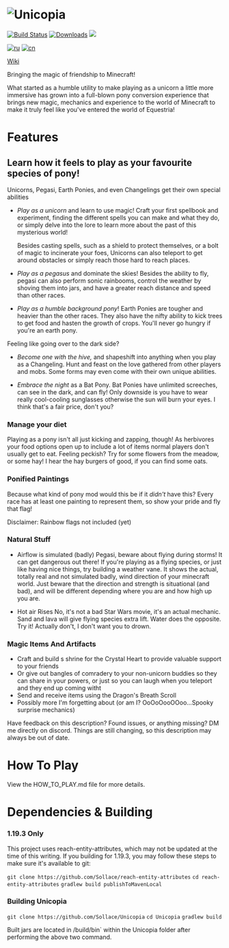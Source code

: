 # ![Unicopia](https://github-production-user-asset-6210df.s3.amazonaws.com/6429283/244022981-71021d60-e698-4ca0-88ae-bfa71be39cc6.png)

[![Build Status](https://github.com/Sollace/Unicopia/actions/workflows/gradle-build.yml/badge.svg)](https://github.com/Sollace/Unicopia/actions/workflows/gradle-build.yml)
[![Downloads](https://img.shields.io/github/downloads/Sollace/Unicopia/total.svg?color=yellowgreen)](https://github.com/Sollace/Unicopia/releases/latest)
![](https://img.shields.io/badge/api-fabric-orange.svg)

[![ru](https://img.shields.io/badge/lang-ru-d52b1e.svg)](README_RU.md)
[![cn](https://img.shields.io/badge/lang-cn-de2910.svg)](README_CN.md)

[Wiki](https://github.com/Sollace/Unicopia/wiki)

Bringing the magic of friendship to Minecraft!

What started as a humble utility to make playing as a unicorn a little more immersive has grown into a full-blown pony
conversion experience that brings new magic, mechanics and experience to the world of Minecraft to make it truly feel like you've
entered the world of Equestria!

# Features

## Learn how it feels to play as your favourite species of pony!

Unicorns, Pegasi, Earth Ponies, and even Changelings get their own special abilities
 
 - *Play as a unicorn* and learn to use magic! Craft your first spellbook and experiment, finding the different spells you can
   make and what they do, or simply delve into the lore to learn more about the past of this mysterious world!
  
   Besides casting spells, such as a shield to protect themselves, or a bolt of magic to incinerate your foes,
   Unicorns can also teleport to get around obstacles or simply reach those hard to reach places.   
 
 - *Play as a pegasus* and dominate the skies! Besides the ability to fly, pegasi can also perform sonic rainbooms, control the weather by shoving them into jars,
   and have a greater reach distance and speed than other races.
 
 - *Play as a humble background pony*! Earth Ponies are tougher and heavier than the other races. They also have the nifty ability to
   kick trees to get food and hasten the growth of crops. You'll never go hungry if you're an earth pony.

 Feeling like going over to the dark side?

 - *Become one with the hive,* and shapeshift into anything when you play as a Changeling. Hunt and feast on the love gathered from other players
   and mobs. Some forms may even come with their own unique abilities.
  
 - *Embrace the night* as a Bat Pony. Bat Ponies have unlimited screeches, can see in the dark, and can fly! Only downside is you have to wear
   really cool-cooling sunglasses otherwise the sun will burn your eyes. I think that's a fair price, don't you?
  
### Manage your diet

  Playing as a pony isn't all just kicking and zapping, though! As herbivores your food options open up to include
  a lot of items normal players don't usually get to eat. Feeling peckish? Try for some flowers from the meadow,
  or some hay! I hear the hay burgers of good, if you can find some oats.

### Ponified Paintings
  
  Because what kind of pony mod would this be if it _didn't_ have this? Every race has at least one painting to represent them, so show your pride
  and fly that flag!
  
  Disclaimer: Rainbow flags not included (yet)

### Natural Stuff

  - Airflow is simulated (badly)
    Pegasi, beware about flying during storms! It can get dangerous out there!
    If you're playing as a flying species, or just like having nice things, try building a weather vane.
    It shows the actual, totally real and not simulated badly, wind direction of your minecraft world. Just beware
    that the direction and strength is situational (and bad), and will be different depending where you are and
    how high up you are.

  - Hot air Rises
    No, it's not a bad Star Wars movie, it's an actual mechanic. Sand and lava will give flying species extra lift. Water does the opposite.
    Try it! Actually don't, I don't want you to drown.

### Magic Items And Artifacts
  
  - Craft and build s shrine for the Crystal Heart to provide valuable support to your friends
  - Or give out bangles of comradery to your non-unicorn buddies so they can share in your powers,
     or just so you can laugh when you teleport and they end up coming witht
  - Send and receive items using the Dragon's Breath Scroll
  - Possibly more I'm forgetting about (or am I? OoOoOooOOoo...Spooky surprise mechanics)

Have feedback on this description? Found issues, or anything missing?
DM me directly on discord.
Things are still changing, so this description may always be out of date.

# How To Play

View the HOW_TO_PLAY.md file for more details.

# Dependencies & Building

### 1.19.3 Only

This project uses reach-entity-attributes, which may not be updated at the time of this writing.
If you building for 1.19.3, you may follow these steps to make sure it's available to git:

`git clone https://github.com/Sollace/reach-entity-attributes`
`cd reach-entity-attributes`
`gradlew build publishToMavenLocal`

### Building Unicopia

`git clone https://github.com/Sollace/Unicopia`
`cd Unicopia` 
`gradlew build`

Built jars are located in /build/bin` within the Unicopia folder after performing the above two command.

